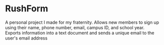 # RushForm
A personal project I made for my fraternity. Allows new members to sign up using their name, phone number, email, campus ID, and school year. Exports information into a text document and sends a unique email to the user's email address
